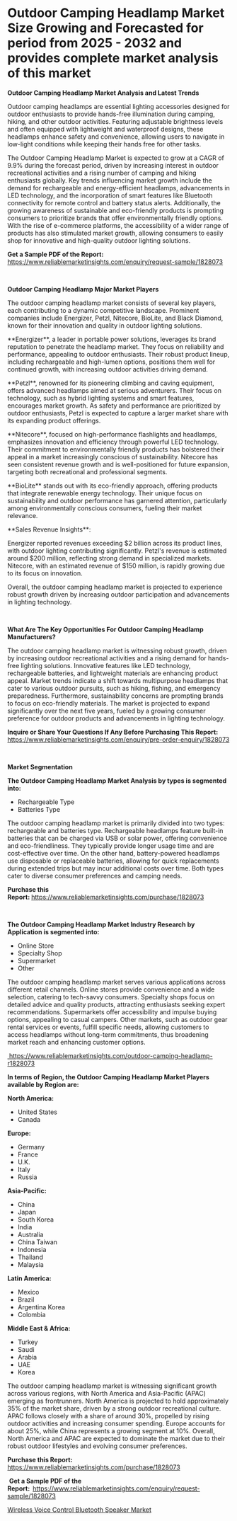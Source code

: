 <p><h1>Outdoor Camping Headlamp Market Size Growing and Forecasted for period from 2025 - 2032 and provides complete market analysis of this market</h1></p><p><strong>Outdoor Camping Headlamp Market Analysis and Latest Trends</strong></p>
<p><p>Outdoor camping headlamps are essential lighting accessories designed for outdoor enthusiasts to provide hands-free illumination during camping, hiking, and other outdoor activities. Featuring adjustable brightness levels and often equipped with lightweight and waterproof designs, these headlamps enhance safety and convenience, allowing users to navigate in low-light conditions while keeping their hands free for other tasks.</p><p>The Outdoor Camping Headlamp Market is expected to grow at a CAGR of 9.9% during the forecast period, driven by increasing interest in outdoor recreational activities and a rising number of camping and hiking enthusiasts globally. Key trends influencing market growth include the demand for rechargeable and energy-efficient headlamps, advancements in LED technology, and the incorporation of smart features like Bluetooth connectivity for remote control and battery status alerts. Additionally, the growing awareness of sustainable and eco-friendly products is prompting consumers to prioritize brands that offer environmentally friendly options. With the rise of e-commerce platforms, the accessibility of a wider range of products has also stimulated market growth, allowing consumers to easily shop for innovative and high-quality outdoor lighting solutions.</p></p>
<p><strong>Get a Sample PDF of the Report:&nbsp;</strong> <a href="https://www.reliablemarketinsights.com/enquiry/request-sample/1828073?utm_campaign=2182&utm_medium=2&utm_source=Github&utm_content=ia&utm_term=09022025&utm_id=outdoor-camping-headlamp">https://www.reliablemarketinsights.com/enquiry/request-sample/1828073</a></p>
<p>&nbsp;</p>
<p><strong>Outdoor Camping Headlamp Major Market Players</strong></p>
<p><p>The outdoor camping headlamp market consists of several key players, each contributing to a dynamic competitive landscape. Prominent companies include Energizer, Petzl, Nitecore, BioLite, and Black Diamond, known for their innovation and quality in outdoor lighting solutions.</p><p>**Energizer**, a leader in portable power solutions, leverages its brand reputation to penetrate the headlamp market. They focus on reliability and performance, appealing to outdoor enthusiasts. Their robust product lineup, including rechargeable and high-lumen options, positions them well for continued growth, with increasing outdoor activities driving demand.</p><p>**Petzl**, renowned for its pioneering climbing and caving equipment, offers advanced headlamps aimed at serious adventurers. Their focus on technology, such as hybrid lighting systems and smart features, encourages market growth. As safety and performance are prioritized by outdoor enthusiasts, Petzl is expected to capture a larger market share with its expanding product offerings.</p><p>**Nitecore**, focused on high-performance flashlights and headlamps, emphasizes innovation and efficiency through powerful LED technology. Their commitment to environmentally friendly products has bolstered their appeal in a market increasingly conscious of sustainability. Nitecore has seen consistent revenue growth and is well-positioned for future expansion, targeting both recreational and professional segments.</p><p>**BioLite** stands out with its eco-friendly approach, offering products that integrate renewable energy technology. Their unique focus on sustainability and outdoor performance has garnered attention, particularly among environmentally conscious consumers, fueling their market relevance.</p><p>**Sales Revenue Insights**: </p><p>Energizer reported revenues exceeding $2 billion across its product lines, with outdoor lighting contributing significantly. Petzl's revenue is estimated around $200 million, reflecting strong demand in specialized markets. Nitecore, with an estimated revenue of $150 million, is rapidly growing due to its focus on innovation.</p><p>Overall, the outdoor camping headlamp market is projected to experience robust growth driven by increasing outdoor participation and advancements in lighting technology.</p></p>
<p>&nbsp;</p>
<p><strong>What Are The Key Opportunities For Outdoor Camping Headlamp Manufacturers?</strong></p>
<p><p>The outdoor camping headlamp market is witnessing robust growth, driven by increasing outdoor recreational activities and a rising demand for hands-free lighting solutions. Innovative features like LED technology, rechargeable batteries, and lightweight materials are enhancing product appeal. Market trends indicate a shift towards multipurpose headlamps that cater to various outdoor pursuits, such as hiking, fishing, and emergency preparedness. Furthermore, sustainability concerns are prompting brands to focus on eco-friendly materials. The market is projected to expand significantly over the next five years, fueled by a growing consumer preference for outdoor products and advancements in lighting technology.</p></p>
<p><strong>Inquire or Share Your Questions If Any Before Purchasing This Report:</strong> <a href="https://www.reliablemarketinsights.com/enquiry/pre-order-enquiry/1828073?utm_campaign=2182&utm_medium=2&utm_source=Github&utm_content=ia&utm_term=09022025&utm_id=outdoor-camping-headlamp">https://www.reliablemarketinsights.com/enquiry/pre-order-enquiry/1828073</a></p>
<p>&nbsp;</p>
<p><strong>Market Segmentation</strong></p>
<p><strong>The Outdoor Camping Headlamp Market Analysis by types is segmented into:</strong></p>
<p><ul><li>Rechargeable Type</li><li>Batteries Type</li></ul></p>
<p><p>The outdoor camping headlamp market is primarily divided into two types: rechargeable and batteries type. Rechargeable headlamps feature built-in batteries that can be charged via USB or solar power, offering convenience and eco-friendliness. They typically provide longer usage time and are cost-effective over time. On the other hand, battery-powered headlamps use disposable or replaceable batteries, allowing for quick replacements during extended trips but may incur additional costs over time. Both types cater to diverse consumer preferences and camping needs.</p></p>
<p><strong>Purchase this Report:&nbsp;</strong><a href="https://www.reliablemarketinsights.com/purchase/1828073?utm_campaign=2182&utm_medium=2&utm_source=Github&utm_content=ia&utm_term=09022025&utm_id=outdoor-camping-headlamp">https://www.reliablemarketinsights.com/purchase/1828073</a></p>
<p>&nbsp;</p>
<p><strong>The Outdoor Camping Headlamp Market Industry Research by Application is segmented into:</strong></p>
<p><ul><li>Online Store</li><li>Specialty Shop</li><li>Supermarket</li><li>Other</li></ul></p>
<p><p>The outdoor camping headlamp market serves various applications across different retail channels. Online stores provide convenience and a wide selection, catering to tech-savvy consumers. Specialty shops focus on detailed advice and quality products, attracting enthusiasts seeking expert recommendations. Supermarkets offer accessibility and impulse buying options, appealing to casual campers. Other markets, such as outdoor gear rental services or events, fulfill specific needs, allowing customers to access headlamps without long-term commitments, thus broadening market reach and enhancing customer options.</p></p>
<p><a href="https://www.reliablemarketinsights.com/outdoor-camping-headlamp-r1828073?utm_campaign=2182&utm_medium=2&utm_source=Github&utm_content=ia&utm_term=09022025&utm_id=outdoor-camping-headlamp">&nbsp;https://www.reliablemarketinsights.com/outdoor-camping-headlamp-r1828073</a></p>
<p><strong>In terms of Region, the Outdoor Camping Headlamp Market Players available by Region are:</strong></p>
<p>
    <p> <strong> North America: </strong>
        <ul>
            <li>United States</li>
            <li>Canada</li>
        </ul>
        </p> 
    <p> <strong> Europe: </strong>
        <ul>
            <li>Germany</li>
            <li>France</li>
            <li>U.K.</li>
            <li>Italy</li>
            <li>Russia</li>
        </ul>
        </p> 
    <p> <strong> Asia-Pacific: </strong>
        <ul>
            <li>China</li>
            <li>Japan</li>
            <li>South Korea</li>
            <li>India</li>
            <li>Australia</li>
            <li>China Taiwan</li>
            <li>Indonesia</li>
            <li>Thailand</li>
            <li>Malaysia</li>
        </ul>
        </p> 
    <p> <strong> Latin America: </strong>
        <ul>
            <li>Mexico</li>
            <li>Brazil</li>
            <li>Argentina Korea</li>
            <li>Colombia</li>
        </ul>
        </p> 
    <p> <strong> Middle East & Africa: </strong>
        <ul>
            <li>Turkey</li>
            <li>Saudi</li>
            <li>Arabia</li>
            <li>UAE</li>
            <li>Korea</li>
        </ul>
    </p>
    </p>
<p><p>The outdoor camping headlamp market is witnessing significant growth across various regions, with North America and Asia-Pacific (APAC) emerging as frontrunners. North America is projected to hold approximately 35% of the market share, driven by a strong outdoor recreational culture. APAC follows closely with a share of around 30%, propelled by rising outdoor activities and increasing consumer spending. Europe accounts for about 25%, while China represents a growing segment at 10%. Overall, North America and APAC are expected to dominate the market due to their robust outdoor lifestyles and evolving consumer preferences.</p></p>
<p><strong>Purchase this Report: </strong><a href="https://www.reliablemarketinsights.com/purchase/1828073?utm_campaign=2182&utm_medium=2&utm_source=Github&utm_content=ia&utm_term=09022025&utm_id=outdoor-camping-headlamp">https://www.reliablemarketinsights.com/purchase/1828073</a></p>
<p>&nbsp;<strong>Get a Sample PDF of the Report:&nbsp;&nbsp;</strong><a href="https://www.reliablemarketinsights.com/enquiry/request-sample/1828073?utm_campaign=2182&utm_medium=2&utm_source=Github&utm_content=ia&utm_term=09022025&utm_id=outdoor-camping-headlamp">https://www.reliablemarketinsights.com/enquiry/request-sample/1828073</a></p>
<p><strong></strong></p>
<p><p><a href="https://github.com/jeastefanowicz7816/Market-Research-Report-List-1/blob/main/wireless-voice-control-bluetooth-speaker-market.md?utm_campaign=2182&utm_medium=2&utm_source=Github&utm_content=ia&utm_term=09022025&utm_id=outdoor-camping-headlamp">Wireless Voice Control Bluetooth Speaker Market</a></p></p>